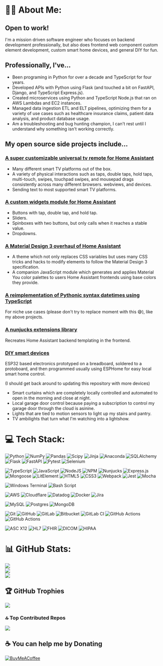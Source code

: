 # 👋🏽 About Me:

## **Open to work!**

I'm a mission driven software engineer who focuses on backend development professionally, but also does frontend web component custom element development, custom smart home devices, and general DIY for fun.

## Professionally, I've...

-   Been programing in Python for over a decade and TypeScript for four years.
-   Developed APIs with Python using Flask (and touched a bit on FastAPI, Django, and TypeScript Express.js).
-   Created microservices using Python and TypeScript Node.js that ran on AWS Lambdas and EC2 instances.
-   Managed data ingestion ETL and ELT pipelines, optimizing them for a variety of use cases such as healthcare insurance claims, patient data analysis, and product database usage.
-   Am a troubleshooting and bug hunting champion, I can't rest until I understand why something isn't working correctly.

## My open source side projects include...

### [A super customizable universal tv remote for Home Assistant](https://github.com/Nerwyn/android-tv-card)

-   Many different smart TV platforms out of the box.
-   A variety of physical interactions such as taps, double taps, hold taps, multi-touch, swipes, touchpad swipes, and mousepad drags consistently across many different browsers. webviews, and devices.
-   Sending text to most supported smart TV platforms.

### [A custom widgets module for Home Assistant](https://github.com/Nerwyn/service-call-tile-feature)

-   Buttons with tap, double tap, and hold tap.
-   Sliders.
-   Spinboxes with two buttons, but only calls when it reaches a stable value.
-   Dropdowns.

### [A Material Design 3 overhaul of Home Assistant](https://github.com/Nerwyn/material-rounded-theme)

-   A theme which not only replaces CSS variables but uses many CSS tricks and hacks to modify elements to follow the Material Design 3 specification.
-   A companion JavaScript module which generates and applies Material You color palettes to users Home Assistant frontends using base colors they provide.

### [A reimplementation of Pythonic syntax datetimes using TypeScript](https://github.com/Nerwyn/ts-py-datetime)

For niche use cases (please don't try to replace moment with this 😅), like my above projects.

### [A nunjucks extensions library](https://github.com/Nerwyn/ha-nunjucks/tree/main)

Recreates Home Assistant backend templating in the frontend.

### [DIY smart devices](https://github.com/Nerwyn/DIY-Project-Logs)

ESP32 based electronics prototyped on a breadboard, soldered to a protoboard, and then programmed usually using ESPHome for easy local smart home control.

(I should get back around to updating this repository with more devices)

-   Smart curtains which are completely locally controlled and automated to open in the morning and close at night.
-   Local garage door control because paying a subscription to control my garage door through the cloud is asinine.
-   Lights that are tied to motion sensors to light up my stairs and pantry.
-   TV ambilights that turn what I'm watching into a lightshow.

# 💻 Tech Stack:

![Python](https://img.shields.io/badge/python-3670A0?style=flat&logo=python&logoColor=ffdd54)
![NumPy](https://img.shields.io/badge/numpy-%23013243.svg?style=flat&logo=numpy&logoColor=white)
![Pandas](https://img.shields.io/badge/pandas-%23150458.svg?style=flat&logo=pandas&logoColor=white)
![Scipy](https://img.shields.io/badge/SciPy-%230C55A5.svg?style=flat&logo=scipy&logoColor=%white)
![Jinja](https://img.shields.io/badge/jinja-white.svg?style=flat&logo=jinja&logoColor=black)
![Anaconda](https://img.shields.io/badge/Anaconda-%2344A833.svg?style=flat&logo=anaconda&logoColor=white)
![SQLAlchemy](https://img.shields.io/badge/SQLAlchemy-red.svg?style=flat&logo=sqlalchemy&logoColor=black)
![Flask](https://img.shields.io/badge/flask-%23000.svg?style=flat&logo=flask&logoColor=white)
![FastAPI](https://img.shields.io/badge/FastAPI-005571?style=flat&logo=fastapi)
![Pytest](https://img.shields.io/badge/Pytest-005571?style=flat&logo=Pytest&logoColor=ffdd54)
![Selenium](https://img.shields.io/badge/Selenium-gray?style=flat&logo=Selenium&logoColor=Selenium)

![TypeScript](https://img.shields.io/badge/typescript-%23007ACC.svg?style=flat&logo=typescript&logoColor=white)
![JavaScript](https://img.shields.io/badge/javascript-%23323330.svg?style=flat&logo=javascript&logoColor=%23F7DF1E)
![NodeJS](https://img.shields.io/badge/node.js-6DA55F?style=flat&logo=node.js&logoColor=white)
![NPM](https://img.shields.io/badge/NPM-%23CB3837.svg?style=flat&logo=npm&logoColor=white)
![Nunjucks](https://img.shields.io/badge/nunjucks-green.svg?style=flat&logo=nunjucks&logoColor=white)
![Express.js](https://img.shields.io/badge/express.js-%23404d59.svg?style=flat&logo=express&logoColor=%2361DAFB)
![Mongoose](https://img.shields.io/badge/mongoose-red.svg?style=flat&logo=mongoose&logoColor=white)
![LitElement](https://img.shields.io/badge/LitElement-blue.svg?style=flat&logo=lit&logoColor=white)
![HTML5](https://img.shields.io/badge/html5-%23E34F26.svg?style=flat&logo=html5&logoColor=white)
![CSS3](https://img.shields.io/badge/css3-%231572B6.svg?style=flat&logo=css3&logoColor=white)
![Webpack](https://img.shields.io/badge/webpack-%238DD6F9.svg?style=flat&logo=webpack&logoColor=black)
![Jest](https://img.shields.io/badge/jest-green.svg?style=flat&logo=jest&logoColor=black)
![Mocha](https://img.shields.io/badge/mocha-brown.svg?style=flat&logo=mocha&logoColor=white)

![Windows Terminal](https://img.shields.io/badge/Windows%20Terminal-%234D4D4D.svg?style=flat&logo=windows-terminal&logoColor=white)
![Bash Script](https://img.shields.io/badge/bash_script-%23121011.svg?style=flat&logo=gnu-bash&logoColor=white)

![AWS](https://img.shields.io/badge/AWS-%23FF9900.svg?style=flat&logo=amazon-aws&logoColor=white)
![Cloudflare](https://img.shields.io/badge/Cloudflare-F38020?style=flat&logo=Cloudflare&logoColor=white)
![Datadog](https://img.shields.io/badge/datadog-%23632CA6.svg?style=flat&logo=datadog&logoColor=white)
![Docker](https://img.shields.io/badge/docker-%230db7ed.svg?style=flat&logo=docker&logoColor=white)
![Jira](https://img.shields.io/badge/Jira-blue.svg?style=flat&logo=Jira&logoColor=white)

![MySQL](https://img.shields.io/badge/mysql-4479A1.svg?style=flat&logo=mysql&logoColor=white)
![Postgres](https://img.shields.io/badge/postgres-%23316192.svg?style=flat&logo=postgresql&logoColor=white)
![MongoDB](https://img.shields.io/badge/MongoDB-%234ea94b.svg?style=flat&logo=mongodb&logoColor=white)

![Git](https://img.shields.io/badge/git-%23F05033.svg?style=flat&logo=git&logoColor=white)
![GitHub](https://img.shields.io/badge/github-%23121011.svg?style=flat&logo=github&logoColor=white)
![GitLab](https://img.shields.io/badge/gitlab-%23181717.svg?style=flat&logo=gitlab&logoColor=white)
![Bitbucket](https://img.shields.io/badge/bitbucket-%230047B3.svg?style=flat&logo=bitbucket&logoColor=white)
![GitLab CI](https://img.shields.io/badge/gitlab%20CI-%23181717.svg?style=flat&logo=gitlab&logoColor=white)
![GitHub Actions](https://img.shields.io/badge/github%20actions-%232671E5.svg?style=flat&logo=githubactions&logoColor=white)
![GitHub Actions](https://img.shields.io/badge/Jenkins-red.svg?style=flat&logo=jenkins&logoColor=gray)

![ASC X12](https://img.shields.io/badge/ASC%20X12-purple.svg?style=flat)
![HL7](https://img.shields.io/badge/HL7-red.svg?style=flat)
![FHIR](https://img.shields.io/badge/FHIR-orange.svg?style=flat)
![DICOM](https://img.shields.io/badge/DICOM-blue.svg?style=flat)
![HIPAA](https://img.shields.io/badge/HIPAA-blue.svg?style=flat)

# 📊 GitHub Stats:

![](https://github-readme-stats.vercel.app/api?username=Nerwyn&theme=default&hide_border=false&include_all_commits=true&count_private=true)<br/>
![](https://github-readme-streak-stats.herokuapp.com/?user=Nerwyn&theme=default&hide_border=false)<br/>
![](https://github-readme-stats.vercel.app/api/top-langs/?username=Nerwyn&theme=default&hide_border=false&include_all_commits=true&count_private=true&layout=compact)

## 🏆 GitHub Trophies

![](https://github-profile-trophy.vercel.app/?username=Nerwyn&theme=default&no-frame=false&margin-w=4)

### 🔝 Top Contributed Repos

![](https://github-contributor-stats.vercel.app/api?username=Nerwyn&limit=5&combine_all_yearly_contributions=true)

## ☕ You can help me by Donating

[![BuyMeACoffee](https://img.shields.io/badge/Buy%20Me%20a%20Coffee-ffdd00?style=for-the-badge&logo=buy-me-a-coffee&logoColor=black)](https://buymeacoffee.com/nerwyn)

